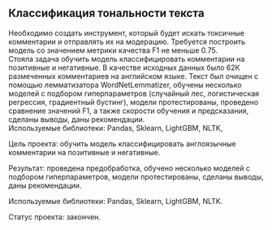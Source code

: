 ## Классификация тональности текста
Необходимо создать инструмент, который будет искать токсичные комментарии и отправлять их на модерацию. Требуется построить модель со значением метрики качества F1 не меньше 0.75.  
Стояла задача обучить модель классифицировать комментарии на позитивные и негативные. В качестве исходных данных было 62К размеченных комментариев на английском языке.
Текст был очищен с помощью лемматизатора WordNetLemmatizer, обучены несколько моделей с подбором гиперпараметров (случайный лес, логистическая регрессия, градиентный бустинг), модели протестированы, проведено сравнение значений F1, а также скорости обучения и предсказания, сделаны выводы, даны рекомендации.  
Используемые библиотеки: Pandas, Sklearn, LightGBM, NLTK, 

Цель проекта: обучить модель классифицировать англоязычные комментарии на позитивные и негативные.

Результат: проведена предобработка, обучено несколько моделей с подбором гиперпараметров, модели протестированы,  сделаны выводы, даны рекомендации.

Используемые библиотеки: Pandas, Sklearn, LightGBM, NLTK.

Статус проекта: закончен.
